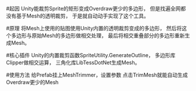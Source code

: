 #起因
Unity能裁剪Sprite的矩形变成Overdraw更少的多边形，
但是找遍全网都没有基于Mesh的透明裁剪，
于是就自动动手实现了这个工具。

#原理
将Mesh上使用的贴图使用Unity内置的透明裁剪变成的多边形，
然后将这个多边形与原始Mesh的多边形做相交处理，
最后将相交重叠部分的多边形重新生成Mesh。

#核心插件
Unity的内置裁剪函数SpriteUtility.GenerateOutline，
多边形库Clipper做相交运算，
三角化库LibTessDotNet生成Mesh。

#使用方法
给Prefab挂上MeshTrimmer，设置参数
点击TrimMesh就能自动生成Overdraw更少的Mesh